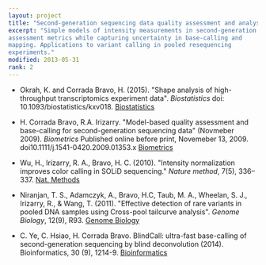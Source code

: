 ```yaml
---
layout: project
title: "Second-generation sequencing data quality assessment and analysis"
excerpt: "Simple models of intensity measurements in second-generation sequencing data give easily interpretable quality
assessment metrics while capturing uncertainty in base-calling and
mapping. Applications to variant calling in pooled resequencing
experiments."
modified: 2013-05-31
rank: 2
---
```

- Okrah, K. and Corrada Bravo, H. (2015). "Shape analysis of high-throughput transcriptomics experiment data". _Biostatistics_ doi: 10.1093/biostatistics/kxv018. [Biostatistics](http://biostatistics.oxfordjournals.org/content/early/2015/05/10/biostatistics.kxv018.abstract)

- H. Corrada Bravo, R.A. Irizarry. "Model-based quality assessment and
  base-calling for second-generation sequencing data" (Novmeber
  2009). _Biometrics_ Published online before print, Novemeber 13,
  2009. doi10.1111/j.1541-0420.2009.01353.x [Biometrics](http://www3.interscience.wiley.com/cgi-bin/fulltext/122684525/HTMLSTART)

- Wu, H., Irizarry, R. A.,  Bravo, H. C.
  (2010). "Intensity normalization improves color calling in SOLiD
  sequencing." _Nature method_, 7(5),
336–337. [Nat. Methods](http://www.nature.com/nmeth/journal/v7/n5/full/nmeth0510-336.html)

- Niranjan, T. S., Adamczyk, A., Bravo, H.C, Taub,
      M. A., Wheelan, S. J., Irizarry, R., & Wang,
      T. (2011). "Effective detection of rare variants in pooled DNA
      samples using Cross-pool tailcurve analysis". _Genome
      Biology_, 12(9), R93. [Genome Biology](http://genomebiology.com/content/12/9/R93)

- C. Ye, C. Hsiao, H. Corrada Bravo. BlindCall: ultra-fast base-calling of
second-generation sequencing by blind deconvolution (2014).
Bioinformatics, 30 (9),
1214-9. [Bioinformatics](http://bioinformatics.oxfordjournals.org/content/30/9/1214.full)

